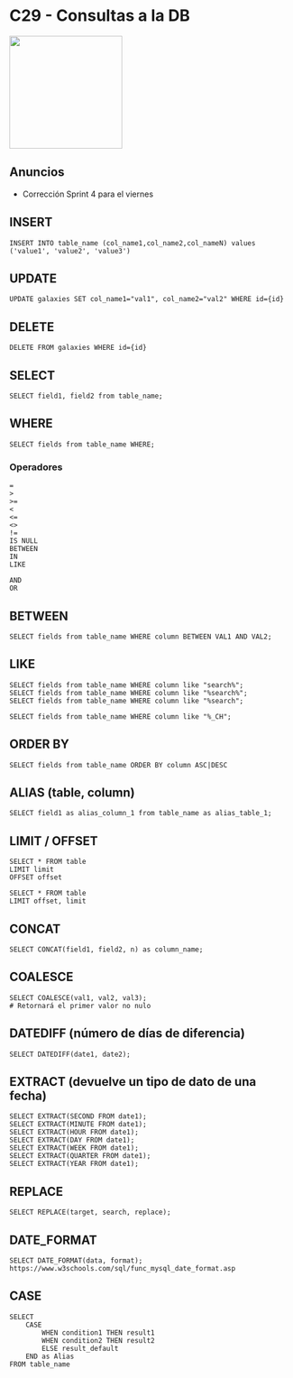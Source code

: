 # C29 - Consultas a la DB

<img width="200" src="https://media.giphy.com/media/3osxYc2axjCJNsCXyE/giphy.gif" />

## Anuncios

- Corrección Sprint 4 para el viernes

## INSERT

```
INSERT INTO table_name (col_name1,col_name2,col_nameN) values ('value1', 'value2', 'value3')
```
## UPDATE

```
UPDATE galaxies SET col_name1="val1", col_name2="val2" WHERE id={id}
```

## DELETE

```
DELETE FROM galaxies WHERE id={id}
```

## SELECT

```
SELECT field1, field2 from table_name;
```

## WHERE

```
SELECT fields from table_name WHERE;
```

### Operadores
```
=
>
>=
<
<=
<>
!=
IS NULL
BETWEEN
IN
LIKE

AND
OR
```

## BETWEEN

```
SELECT fields from table_name WHERE column BETWEEN VAL1 AND VAL2;
```

## LIKE

```
SELECT fields from table_name WHERE column like "search%";
SELECT fields from table_name WHERE column like "%search%";
SELECT fields from table_name WHERE column like "%search";

SELECT fields from table_name WHERE column like "%_CH";
```

## ORDER BY

```
SELECT fields from table_name ORDER BY column ASC|DESC
```

## ALIAS (table, column)

```
SELECT field1 as alias_column_1 from table_name as alias_table_1;
```

## LIMIT / OFFSET

```
SELECT * FROM table 
LIMIT limit
OFFSET offset

SELECT * FROM table 
LIMIT offset, limit

```

## CONCAT

```
SELECT CONCAT(field1, field2, n) as column_name;
```

## COALESCE

```
SELECT COALESCE(val1, val2, val3);
# Retornará el primer valor no nulo 
```

## DATEDIFF (número de días de diferencia)

```
SELECT DATEDIFF(date1, date2);
```

## EXTRACT (devuelve un tipo de dato de una fecha)

```
SELECT EXTRACT(SECOND FROM date1);
SELECT EXTRACT(MINUTE FROM date1);
SELECT EXTRACT(HOUR FROM date1);
SELECT EXTRACT(DAY FROM date1);
SELECT EXTRACT(WEEK FROM date1);
SELECT EXTRACT(QUARTER FROM date1);
SELECT EXTRACT(YEAR FROM date1);
```

## REPLACE

```
SELECT REPLACE(target, search, replace);
```

## DATE_FORMAT

```
SELECT DATE_FORMAT(data, format);
https://www.w3schools.com/sql/func_mysql_date_format.asp
```


## CASE

```
SELECT 
    CASE 
        WHEN condition1 THEN result1
        WHEN condition2 THEN result2
        ELSE result_default
    END as Alias
FROM table_name
```
